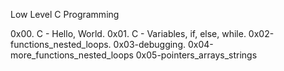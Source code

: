 Low Level C Programming

0x00. C - Hello, World.
0x01. C - Variables, if, else, while.
0x02-functions_nested_loops.
0x03-debugging.
0x04-more_functions_nested_loops
0x05-pointers_arrays_strings
